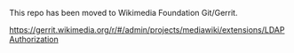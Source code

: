 This repo has been moved to Wikimedia Foundation Git/Gerrit. 

https://gerrit.wikimedia.org/r/#/admin/projects/mediawiki/extensions/LDAPAuthorization
